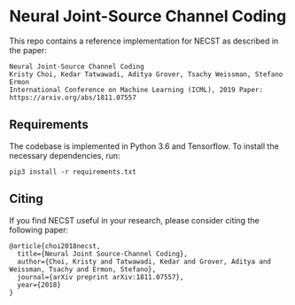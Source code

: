 # Neural Joint-Source Channel Coding

This repo contains a reference implementation for NECST as described in the paper:
```
Neural Joint-Source Channel Coding
Kristy Choi, Kedar Tatwawadi, Aditya Grover, Tsachy Weissman, Stefano Ermon
International Conference on Machine Learning (ICML), 2019 Paper:
https://arxiv.org/abs/1811.07557
```


## Requirements
The codebase is implemented in Python 3.6 and Tensorflow. To install the necessary dependencies, run:
```
pip3 install -r requirements.txt
```

## Citing
If you find NECST useful in your research, please consider citing the following paper:

```
@article{choi2018necst,
  title={Neural Joint Source-Channel Coding},
  author={Choi, Kristy and Tatwawadi, Kedar and Grover, Aditya and Weissman, Tsachy and Ermon, Stefano},
  journal={arXiv preprint arXiv:1811.07557},
  year={2018}
}
```
